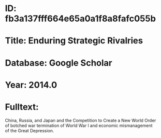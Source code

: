 # ID: fb3a137fff664e65a0a1f8a8fafc055b
# Title: Enduring Strategic Rivalries
# Database: Google Scholar
# Year: 2014.0
# Fulltext:
China, Russia, and Japan and the Competition to Create a New World Order of botched war termination of World War I and economic mismanagement of the Great Depression.